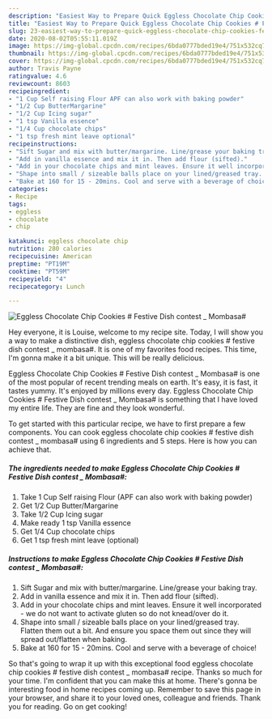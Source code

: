 ```yaml
---
description: "Easiest Way to Prepare Quick Eggless Chocolate Chip Cookies # Festive Dish contest _ Mombasa#"
title: "Easiest Way to Prepare Quick Eggless Chocolate Chip Cookies # Festive Dish contest _ Mombasa#"
slug: 23-easiest-way-to-prepare-quick-eggless-chocolate-chip-cookies-festive-dish-contest-mombasa
date: 2020-08-02T05:55:11.019Z
image: https://img-global.cpcdn.com/recipes/6bda0777bded19e4/751x532cq70/eggless-chocolate-chip-cookies-festive-dish-contest-_-mombasa-recipe-main-photo.jpg
thumbnail: https://img-global.cpcdn.com/recipes/6bda0777bded19e4/751x532cq70/eggless-chocolate-chip-cookies-festive-dish-contest-_-mombasa-recipe-main-photo.jpg
cover: https://img-global.cpcdn.com/recipes/6bda0777bded19e4/751x532cq70/eggless-chocolate-chip-cookies-festive-dish-contest-_-mombasa-recipe-main-photo.jpg
author: Travis Payne
ratingvalue: 4.6
reviewcount: 8603
recipeingredient:
- "1 Cup Self raising Flour APF can also work with baking powder"
- "1/2 Cup ButterMargarine"
- "1/2 Cup Icing sugar"
- "1 tsp Vanilla essence"
- "1/4 Cup chocolate chips"
- "1 tsp fresh mint leave optional"
recipeinstructions:
- "Sift Sugar and mix with butter/margarine. Line/grease your baking tray."
- "Add in vanilla essence and mix it in. Then add flour (sifted)."
- "Add in your chocolate chips and mint leaves. Ensure it well incorporated - we do not want to activate gluten so do not knead/over do it."
- "Shape into small / sizeable balls place on your lined/greased tray. Flatten them out a bit. And ensure you space them out since they will spread out/flatten when baking."
- "Bake at 160 for 15 - 20mins. Cool and serve with a beverage of choice!"
categories:
- Recipe
tags:
- eggless
- chocolate
- chip

katakunci: eggless chocolate chip 
nutrition: 280 calories
recipecuisine: American
preptime: "PT19M"
cooktime: "PT59M"
recipeyield: "4"
recipecategory: Lunch

---
```



![Eggless Chocolate Chip Cookies # Festive Dish contest _ Mombasa#](https://img-global.cpcdn.com/recipes/6bda0777bded19e4/751x532cq70/eggless-chocolate-chip-cookies-festive-dish-contest-_-mombasa-recipe-main-photo.jpg)

Hey everyone, it is Louise, welcome to my recipe site. Today, I will show you a way to make a distinctive dish, eggless chocolate chip cookies # festive dish contest _ mombasa#. It is one of my favorites food recipes. This time, I'm gonna make it a bit unique. This will be really delicious.

Eggless Chocolate Chip Cookies # Festive Dish contest _ Mombasa# is one of the most popular of recent trending meals on earth. It's easy, it is fast, it tastes yummy. It's enjoyed by millions every day. Eggless Chocolate Chip Cookies # Festive Dish contest _ Mombasa# is something that I have loved my entire life. They are fine and they look wonderful.




To get started with this particular recipe, we have to first prepare a few components. You can cook eggless chocolate chip cookies # festive dish contest _ mombasa# using 6 ingredients and 5 steps. Here is how you can achieve that.

<!--inarticleads1-->

##### The ingredients needed to make Eggless Chocolate Chip Cookies # Festive Dish contest _ Mombasa#:

1. Take 1 Cup Self raising Flour (APF can also work with baking powder)
1. Get 1/2 Cup Butter/Margarine
1. Take 1/2 Cup Icing sugar
1. Make ready 1 tsp Vanilla essence
1. Get 1/4 Cup chocolate chips
1. Get 1 tsp fresh mint leave (optional)




<!--inarticleads2-->

##### Instructions to make Eggless Chocolate Chip Cookies # Festive Dish contest _ Mombasa#:

1. Sift Sugar and mix with butter/margarine. Line/grease your baking tray.
1. Add in vanilla essence and mix it in. Then add flour (sifted).
1. Add in your chocolate chips and mint leaves. Ensure it well incorporated - we do not want to activate gluten so do not knead/over do it.
1. Shape into small / sizeable balls place on your lined/greased tray. Flatten them out a bit. And ensure you space them out since they will spread out/flatten when baking.
1. Bake at 160 for 15 - 20mins. Cool and serve with a beverage of choice!




So that's going to wrap it up with this exceptional food eggless chocolate chip cookies # festive dish contest _ mombasa# recipe. Thanks so much for your time. I'm confident that you can make this at home. There's gonna be interesting food in home recipes coming up. Remember to save this page in your browser, and share it to your loved ones, colleague and friends. Thank you for reading. Go on get cooking!
